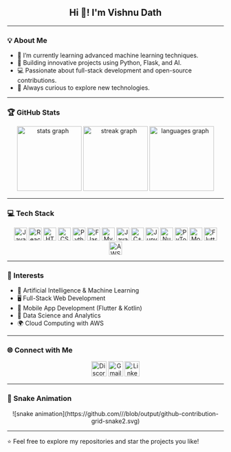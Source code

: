 ## <h2 align="center">Hi 👋! I'm Vishnu Dath</h2>

---

### 💡 About Me
- 🌱 I’m currently learning advanced machine learning techniques.
- 💼 Building innovative projects using Python, Flask, and AI.
- 💻 Passionate about full-stack development and open-source contributions.
- 🚀 Always curious to explore new technologies.

---

### 🏆 GitHub Stats
<div align="center">
  <img src="https://github-readme-stats.vercel.app/api?username=VishnuDath710&hide_title=false&hide_rank=false&show_icons=true&include_all_commits=true&count_private=true&disable_animations=false&theme=dracula&locale=en&hide_border=false" height="150" alt="stats graph"  />
  <img src="https://streak-stats.demolab.com?user=VishnuDath710&locale=en&mode=daily&theme=dracula&hide_border=false&border_radius=5" height="150" alt="streak graph"  />
  <img src="https://github-readme-stats.vercel.app/api/top-langs?username=VishnuDath710&locale=en&hide_title=false&layout=compact&card_width=320&langs_count=5&theme=dracula&hide_border=false" height="150" alt="languages graph"  />
</div>

---

### 💻 Tech Stack
<div align="center">
  <img src="https://cdn.jsdelivr.net/gh/devicons/devicon/icons/javascript/javascript-original.svg" height="30" alt="JavaScript"  />
  <img src="https://cdn.jsdelivr.net/gh/devicons/devicon/icons/react/react-original.svg" height="30" alt="React"  />
  <img src="https://cdn.jsdelivr.net/gh/devicons/devicon/icons/html5/html5-original.svg" height="30" alt="HTML5"  />
  <img src="https://cdn.jsdelivr.net/gh/devicons/devicon/icons/css3/css3-original.svg" height="30" alt="CSS3"  />
  <img src="https://cdn.jsdelivr.net/gh/devicons/devicon/icons/python/python-original.svg" height="30" alt="Python"  />
  <img src="https://cdn.jsdelivr.net/gh/devicons/devicon/icons/flask/flask-original.svg" height="30" alt="Flask"  />
  <img src="https://cdn.jsdelivr.net/gh/devicons/devicon/icons/mysql/mysql-original.svg" height="30" alt="MySQL"  />
  <img src="https://cdn.jsdelivr.net/gh/devicons/devicon/icons/java/java-original.svg" height="30" alt="Java"  />
  <img src="https://cdn.jsdelivr.net/gh/devicons/devicon/icons/cplusplus/cplusplus-original.svg" height="30" alt="C++"  />
  <img src="https://cdn.jsdelivr.net/gh/devicons/devicon/icons/jupyter/jupyter-original.svg" height="30" alt="Jupyter"  />
  <img src="https://cdn.jsdelivr.net/gh/devicons/devicon/icons/numpy/numpy-original.svg" height="30" alt="NumPy"  />
  <img src="https://cdn.jsdelivr.net/gh/devicons/devicon/icons/pytorch/pytorch-original.svg" height="30" alt="PyTorch"  />
  <img src="https://cdn.jsdelivr.net/gh/devicons/devicon/icons/mongodb/mongodb-original.svg" height="30" alt="MongoDB"  />
  <img src="https://cdn.jsdelivr.net/gh/devicons/devicon/icons/flutter/flutter-original.svg" height="30" alt="Flutter"  />
  <img src="https://cdn.jsdelivr.net/gh/devicons/devicon/icons/aws/aws-original.svg" height="30" alt="AWS"  />
</div>

---

### 🌱 Interests
- 🤖 Artificial Intelligence & Machine Learning
- 🖥️ Full-Stack Web Development
- 📱 Mobile App Development (Flutter & Kotlin)
- 🧩 Data Science and Analytics
- 🌍 Cloud Computing with AWS

---

### 🌐 Connect with Me
<div align="center">
  <a href="https://discord.com"><img src="https://img.shields.io/static/v1?message=Discord&logo=discord&label=&color=7289DA&logoColor=white&labelColor=&style=for-the-badge" height="35" alt="Discord" /></a>
  <a href="mailto:youremail@gmail.com"><img src="https://img.shields.io/static/v1?message=Gmail&logo=gmail&label=&color=D14836&logoColor=white&labelColor=&style=for-the-badge" height="35" alt="Gmail" /></a>
  <a href="https://linkedin.com"><img src="https://img.shields.io/static/v1?message=LinkedIn&logo=linkedin&label=&color=0077B5&logoColor=white&labelColor=&style=for-the-badge" height="35" alt="LinkedIn" /></a>
</div>

---

### 🐍 Snake Animation
<div align="center">
  ![snake animation](https://github.com/<seu user name>/<seu user name>/blob/output/github-contribution-grid-snake2.svg)
  <!-- <img src="https://raw.githubusercontent.com/VishnuDath710/VishnuDath710/output/snake.svg" alt="Snake animation" /> -->
</div>

---

⭐️ Feel free to explore my repositories and star the projects you like!